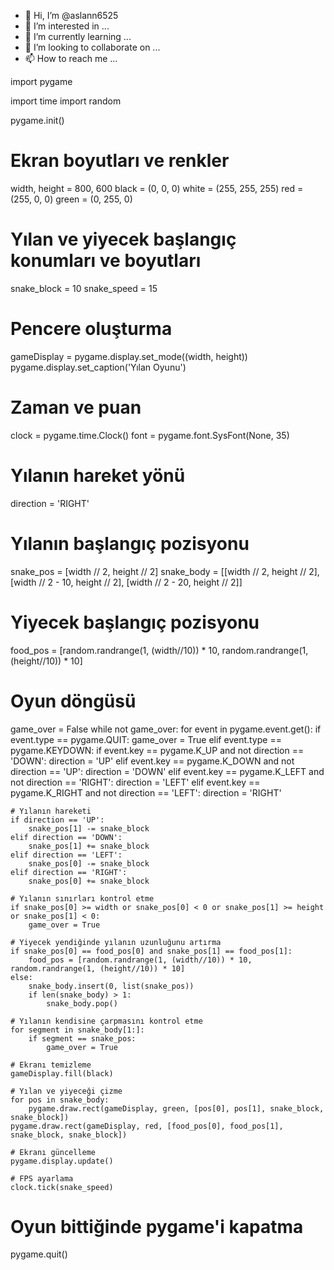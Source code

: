 - 👋 Hi, I’m @aslann6525
- 👀 I’m interested in ...
- 🌱 I’m currently learning ...
- 💞️ I’m looking to collaborate on ...
- 📫 How to reach me ...

<!---
aslann6525/aslann6525 is a ✨ special ✨ repository because its `README.md` (this file) appears on your GitHub profile.
You can click the Preview link to take a look at your changes.
--->import pygame
import time
import random

pygame.init()

# Ekran boyutları ve renkler
width, height = 800, 600
black = (0, 0, 0)
white = (255, 255, 255)
red = (255, 0, 0)
green = (0, 255, 0)

# Yılan ve yiyecek başlangıç konumları ve boyutları
snake_block = 10
snake_speed = 15

# Pencere oluşturma
gameDisplay = pygame.display.set_mode((width, height))
pygame.display.set_caption('Yılan Oyunu')

# Zaman ve puan
clock = pygame.time.Clock()
font = pygame.font.SysFont(None, 35)

# Yılanın hareket yönü
direction = 'RIGHT'

# Yılanın başlangıç pozisyonu
snake_pos = [width // 2, height // 2]
snake_body = [[width // 2, height // 2], [width // 2 - 10, height // 2], [width // 2 - 20, height // 2]]

# Yiyecek başlangıç pozisyonu
food_pos = [random.randrange(1, (width//10)) * 10, random.randrange(1, (height//10)) * 10]

# Oyun döngüsü
game_over = False
while not game_over:
    for event in pygame.event.get():
        if event.type == pygame.QUIT:
            game_over = True
        elif event.type == pygame.KEYDOWN:
            if event.key == pygame.K_UP and not direction == 'DOWN':
                direction = 'UP'
            elif event.key == pygame.K_DOWN and not direction == 'UP':
                direction = 'DOWN'
            elif event.key == pygame.K_LEFT and not direction == 'RIGHT':
                direction = 'LEFT'
            elif event.key == pygame.K_RIGHT and not direction == 'LEFT':
                direction = 'RIGHT'

    # Yılanın hareketi
    if direction == 'UP':
        snake_pos[1] -= snake_block
    elif direction == 'DOWN':
        snake_pos[1] += snake_block
    elif direction == 'LEFT':
        snake_pos[0] -= snake_block
    elif direction == 'RIGHT':
        snake_pos[0] += snake_block

    # Yılanın sınırları kontrol etme
    if snake_pos[0] >= width or snake_pos[0] < 0 or snake_pos[1] >= height or snake_pos[1] < 0:
        game_over = True

    # Yiyecek yendiğinde yılanın uzunluğunu artırma
    if snake_pos[0] == food_pos[0] and snake_pos[1] == food_pos[1]:
        food_pos = [random.randrange(1, (width//10)) * 10, random.randrange(1, (height//10)) * 10]
    else:
        snake_body.insert(0, list(snake_pos))
        if len(snake_body) > 1:
            snake_body.pop()

    # Yılanın kendisine çarpmasını kontrol etme
    for segment in snake_body[1:]:
        if segment == snake_pos:
            game_over = True

    # Ekranı temizleme
    gameDisplay.fill(black)

    # Yılan ve yiyeceği çizme
    for pos in snake_body:
        pygame.draw.rect(gameDisplay, green, [pos[0], pos[1], snake_block, snake_block])
    pygame.draw.rect(gameDisplay, red, [food_pos[0], food_pos[1], snake_block, snake_block])

    # Ekranı güncelleme
    pygame.display.update()

    # FPS ayarlama
    clock.tick(snake_speed)

# Oyun bittiğinde pygame'i kapatma
pygame.quit()


